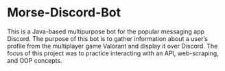 # Morse-Discord-Bot
This is a Java-based multipurpose bot for the popular messaging app Discord. The purpose of this bot is to gather information about a user’s profile from the multiplayer game Valorant and display it over Discord. The focus of this project was to practice interacting with an API, web-scraping, and OOP concepts. 
